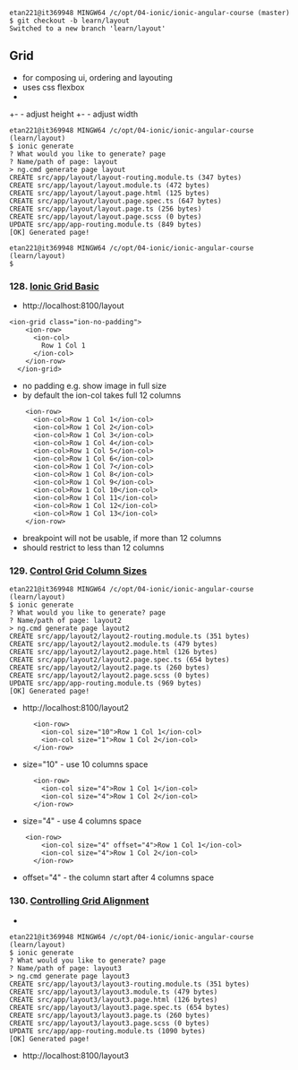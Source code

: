 ```
etan221@it369948 MINGW64 /c/opt/04-ionic/ionic-angular-course (master)
$ git checkout -b learn/layout
Switched to a new branch 'learn/layout'
```

## Grid
- for composing ui, ordering and layouting
- uses css flexbox
- <ion-grid>
+- <ion-row> - adjust height
+- <ion-col> - adjust width

```
etan221@it369948 MINGW64 /c/opt/04-ionic/ionic-angular-course (learn/layout)
$ ionic generate
? What would you like to generate? page
? Name/path of page: layout
> ng.cmd generate page layout
CREATE src/app/layout/layout-routing.module.ts (347 bytes)
CREATE src/app/layout/layout.module.ts (472 bytes)
CREATE src/app/layout/layout.page.html (125 bytes)
CREATE src/app/layout/layout.page.spec.ts (647 bytes)
CREATE src/app/layout/layout.page.ts (256 bytes)
CREATE src/app/layout/layout.page.scss (0 bytes)
UPDATE src/app/app-routing.module.ts (849 bytes)
[OK] Generated page!

etan221@it369948 MINGW64 /c/opt/04-ionic/ionic-angular-course (learn/layout)
$
```
### 128. [Ionic Grid Basic](https://www.udemy.com/course/ionic-2-the-practical-guide-to-building-ios-android-apps/learn/lecture/13727900#questions)

- http://localhost:8100/layout

```
<ion-grid class="ion-no-padding">
    <ion-row>
      <ion-col>
        Row 1 Col 1
      </ion-col>
    </ion-row>
  </ion-grid>
```
- no padding e.g. show image in full size
- by default the ion-col takes full 12 columns

```
    <ion-row>
      <ion-col>Row 1 Col 1</ion-col>
      <ion-col>Row 1 Col 2</ion-col>
      <ion-col>Row 1 Col 3</ion-col>
      <ion-col>Row 1 Col 4</ion-col>
      <ion-col>Row 1 Col 5</ion-col>
      <ion-col>Row 1 Col 6</ion-col>
      <ion-col>Row 1 Col 7</ion-col>
      <ion-col>Row 1 Col 8</ion-col>
      <ion-col>Row 1 Col 9</ion-col>
      <ion-col>Row 1 Col 10</ion-col>
      <ion-col>Row 1 Col 11</ion-col>
      <ion-col>Row 1 Col 12</ion-col>
      <ion-col>Row 1 Col 13</ion-col>
    </ion-row>
```
- breakpoint will not be usable, if more than 12 columns
- should restrict to less than 12 columns

### 129. [Control Grid Column Sizes](https://www.udemy.com/course/ionic-2-the-practical-guide-to-building-ios-android-apps/learn/lecture/13727902#questions)
```
etan221@it369948 MINGW64 /c/opt/04-ionic/ionic-angular-course (learn/layout)
$ ionic generate
? What would you like to generate? page
? Name/path of page: layout2
> ng.cmd generate page layout2
CREATE src/app/layout2/layout2-routing.module.ts (351 bytes)
CREATE src/app/layout2/layout2.module.ts (479 bytes)
CREATE src/app/layout2/layout2.page.html (126 bytes)
CREATE src/app/layout2/layout2.page.spec.ts (654 bytes)
CREATE src/app/layout2/layout2.page.ts (260 bytes)
CREATE src/app/layout2/layout2.page.scss (0 bytes)
UPDATE src/app/app-routing.module.ts (969 bytes)
[OK] Generated page!
```

- http://localhost:8100/layout2

```
      <ion-row>
        <ion-col size="10">Row 1 Col 1</ion-col>
        <ion-col size="1">Row 1 Col 2</ion-col>
      </ion-row>
```
- size="10" - use 10 columns space

```
      <ion-row>
        <ion-col size="4">Row 1 Col 1</ion-col>
        <ion-col size="4">Row 1 Col 2</ion-col>
      </ion-row>
```
- size="4" - use 4 columns space

```
    <ion-row>
        <ion-col size="4" offset="4">Row 1 Col 1</ion-col>
        <ion-col size="4">Row 1 Col 2</ion-col>
      </ion-row>
```
- offset="4" - the column start after 4 columns space

### 130. [Controlling Grid Alignment](https://www.udemy.com/course/ionic-2-the-practical-guide-to-building-ios-android-apps/learn/lecture/13727906#questions)
- 
```
etan221@it369948 MINGW64 /c/opt/04-ionic/ionic-angular-course (learn/layout)
$ ionic generate
? What would you like to generate? page
? Name/path of page: layout3
> ng.cmd generate page layout3
CREATE src/app/layout3/layout3-routing.module.ts (351 bytes)
CREATE src/app/layout3/layout3.module.ts (479 bytes)
CREATE src/app/layout3/layout3.page.html (126 bytes)
CREATE src/app/layout3/layout3.page.spec.ts (654 bytes)
CREATE src/app/layout3/layout3.page.ts (260 bytes)
CREATE src/app/layout3/layout3.page.scss (0 bytes)
UPDATE src/app/app-routing.module.ts (1090 bytes)
[OK] Generated page!
```
- http://localhost:8100/layout3